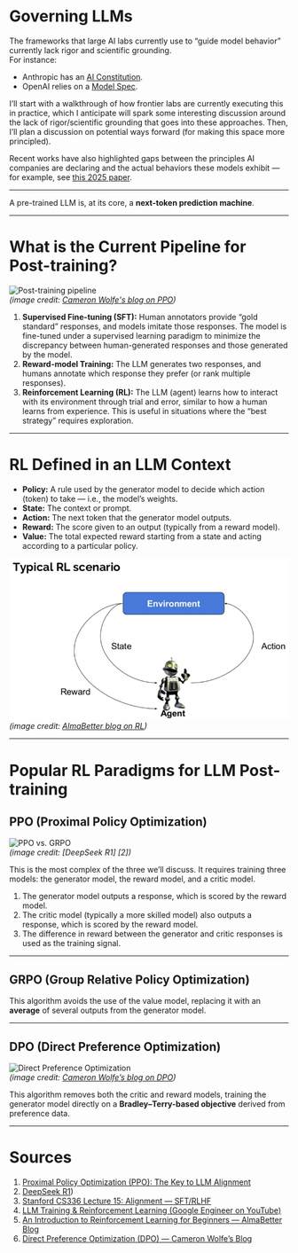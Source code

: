 # Governing LLMs

The frameworks that large AI labs currently use to “guide model behavior” currently lack rigor and scientific grounding.  
For instance:
- Anthropic has an [AI Constitution](https://constitutional.ai/#definition).
- OpenAI relies on a [Model Spec](https://model-spec.openai.com/2025-02-12.html).

I’ll start with a walkthrough of how frontier labs are currently executing this in practice, which I anticipate will spark some interesting discussion around the lack of rigor/scientific grounding that goes into these approaches. Then, I’ll plan a discussion on potential ways forward (for making this space more principled).  

Recent works have also highlighted gaps between the principles AI companies are declaring and the actual behaviors these models exhibit — for example, see [this 2025 paper](https://arxiv.org/pdf/2509.02464).

---

A pre-trained LLM is, at its core, a **next-token prediction machine**.

---

# What is the Current Pipeline for Post-training?

![Post-training pipeline](imgs/post_training_diagram.png)  
*(image credit: [Cameron Wolfe's blog on PPO](https://cameronrwolfe.substack.com/p/proximal-policy-optimization-ppo))*

1. **Supervised Fine-tuning (SFT):** Human annotators provide “gold standard” responses, and models imitate those responses. The model is fine-tuned under a supervised learning paradigm to minimize the discrepancy between human-generated responses and those generated by the model.
2. **Reward-model Training:** The LLM generates two responses, and humans annotate which response they prefer (or rank multiple responses).
3. **Reinforcement Learning (RL):** The LLM (agent) learns how to interact with its environment through trial and error, similar to how a human learns from experience. This is useful in situations where the “best strategy” requires exploration.

---

# RL Defined in an LLM Context

- **Policy:** A rule used by the generator model to decide which action (token) to take — i.e., the model’s weights.
- **State:** The context or prompt.
- **Action:** The next token that the generator model outputs.
- **Reward:** The score given to an output (typically from a reward model).
- **Value:** The total expected reward starting from a state and acting according to a particular policy.

![Simple RL diagram](imgs/simple_rl_diagram.png)  
*(image credit: [AlmaBetter blog on RL](https://www.almabetter.com/bytes/articles/reinforcement-learning))*

---

# Popular RL Paradigms for LLM Post-training

## PPO (Proximal Policy Optimization)
![PPO vs. GRPO](images/ppo_grpo.png)  
*(image credit: [DeepSeek R1] [2])*

This is the most complex of the three we’ll discuss. It requires training three models: the generator model, the reward model, and a critic model.

1. The generator model outputs a response, which is scored by the reward model.  
2. The critic model (typically a more skilled model) also outputs a response, which is scored by the reward model.  
3. The difference in reward between the generator and critic responses is used as the training signal.

---

## GRPO (Group Relative Policy Optimization)

This algorithm avoids the use of the value model, replacing it with an **average** of several outputs from the generator model.

---

## DPO (Direct Preference Optimization)
![Direct Preference Optimization](images/direct_preference_optimization.png)  
*(image credit: [Cameron Wolfe’s blog on DPO](https://cameronrwolfe.substack.com/p/direct-preference-optimization))*

This algorithm removes both the critic and reward models, training the generator model directly on a **Bradley–Terry-based objective** derived from preference data.

---

# Sources
1. [Proximal Policy Optimization (PPO): The Key to LLM Alignment](https://cameronrwolfe.substack.com/p/proximal-policy-optimization-ppo) 
2. [DeepSeek R1](https://arxiv.org/pdf/2501.12948#page=3.10))
3. [Stanford CS336 Lecture 15: Alignment — SFT/RLHF](https://web.stanford.edu/class/cs336/)  
4. [LLM Training & Reinforcement Learning (Google Engineer on YouTube)](https://www.youtube.com/watch?v=aB7ddsbhhaU)  
5. [An Introduction to Reinforcement Learning for Beginners — AlmaBetter Blog](https://www.almabetter.com/bytes/articles/reinforcement-learning)  
6. [Direct Preference Optimization (DPO) — Cameron Wolfe’s Blog](https://cameronrwolfe.substack.com/p/direct-preference-optimization)

 

